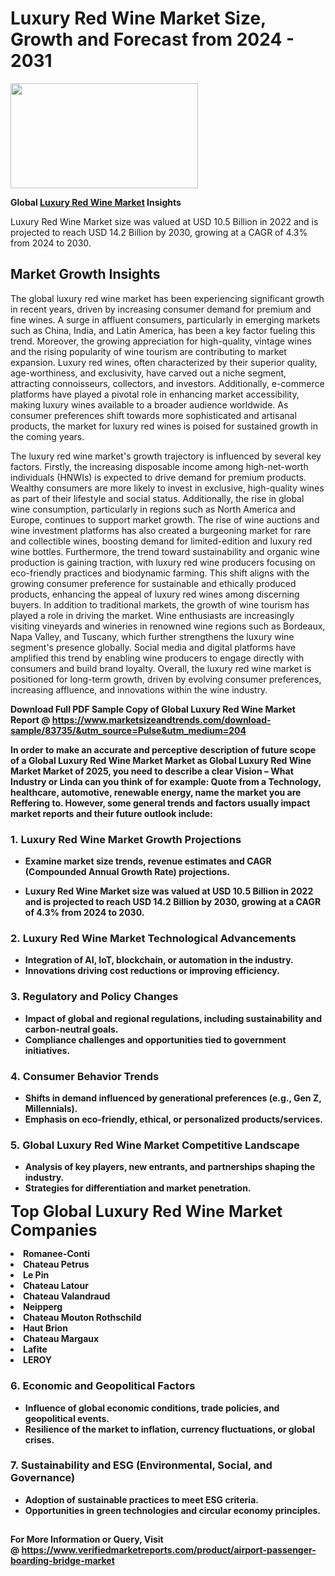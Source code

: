 <H1>Luxury Red Wine Market Size, Growth and Forecast from 2024 - 2031</H1><img class="aligncenter size-medium wp-image-584254" src="https://thirdeyenews.in/wp-content/uploads/2024/09/Global-Market-Research-300x168.jpeg" alt="" width="300" height="168" /><p><strong>Global&nbsp;<a href="https://www.marketsizeandtrends.com/download-sample/83735/&amp;utm_source=Pulse&amp;utm_medium=204">Luxury Red Wine Market</a> Insights</strong></p><p>Luxury Red Wine Market size was valued at USD 10.5 Billion in 2022 and is projected to reach USD 14.2 Billion by 2030, growing at a CAGR of 4.3% from 2024 to 2030.</p><p><h2>Market Growth Insights</h2> <p>The global luxury red wine market has been experiencing significant growth in recent years, driven by increasing consumer demand for premium and fine wines. A surge in affluent consumers, particularly in emerging markets such as China, India, and Latin America, has been a key factor fueling this trend. Moreover, the growing appreciation for high-quality, vintage wines and the rising popularity of wine tourism are contributing to market expansion. Luxury red wines, often characterized by their superior quality, age-worthiness, and exclusivity, have carved out a niche segment, attracting connoisseurs, collectors, and investors. Additionally, e-commerce platforms have played a pivotal role in enhancing market accessibility, making luxury wines available to a broader audience worldwide. As consumer preferences shift towards more sophisticated and artisanal products, the market for luxury red wines is poised for sustained growth in the coming years.</p> <p><strong></strong></p> <p>The luxury red wine market's growth trajectory is influenced by several key factors. Firstly, the increasing disposable income among high-net-worth individuals (HNWIs) is expected to drive demand for premium products. Wealthy consumers are more likely to invest in exclusive, high-quality wines as part of their lifestyle and social status. Additionally, the rise in global wine consumption, particularly in regions such as North America and Europe, continues to support market growth. The rise of wine auctions and wine investment platforms has also created a burgeoning market for rare and collectible wines, boosting demand for limited-edition and luxury red wine bottles. Furthermore, the trend toward sustainability and organic wine production is gaining traction, with luxury red wine producers focusing on eco-friendly practices and biodynamic farming. This shift aligns with the growing consumer preference for sustainable and ethically produced products, enhancing the appeal of luxury red wines among discerning buyers. In addition to traditional markets, the growth of wine tourism has played a role in driving the market. Wine enthusiasts are increasingly visiting vineyards and wineries in renowned wine regions such as Bordeaux, Napa Valley, and Tuscany, which further strengthens the luxury wine segment's presence globally. Social media and digital platforms have amplified this trend by enabling wine producers to engage directly with consumers and build brand loyalty. Overall, the luxury red wine market is positioned for long-term growth, driven by evolving consumer preferences, increasing affluence, and innovations within the wine industry. <p><strong></p><p><span class=""><strong>Download Full PDF Sample Copy of Global Luxury Red Wine Market Report</strong> @ <a href="https://www.marketsizeandtrends.com/download-sample/83735/&amp;utm_source=Pulse&amp;utm_medium=204" target="_blank">https://www.marketsizeandtrends.com/download-sample/83735/&amp;utm_source=Pulse&amp;utm_medium=204</a></span></p><p>In order to make an accurate and perceptive description of future scope of a Global&nbsp;Luxury Red Wine Market Market as Global&nbsp;Luxury Red Wine Market Market of 2025, you need to describe a clear Vision &ndash; What Industry or Linda can you think of for example: Quote from a Technology, healthcare, automotive, renewable energy, name the market you are Reffering to. However, some general trends and factors usually impact market reports and their future outlook include:</p><h3>1.&nbsp;<strong>Luxury Red Wine Market Growth Projections</strong></h3><ul><li>Examine market size trends, revenue estimates and CAGR (Compounded Annual Growth Rate) projections.</li><li><p>Luxury Red Wine Market size was valued at USD 10.5 Billion in 2022 and is projected to reach USD 14.2 Billion by 2030, growing at a CAGR of 4.3% from 2024 to 2030.</p></li></ul><h3>2.&nbsp;<strong>Luxury Red Wine Market Technological Advancements</strong></h3><ul><li>Integration of AI, IoT, blockchain, or automation in the industry.</li><li>Innovations driving cost reductions or improving efficiency.</li></ul><h3>3.&nbsp;<strong>Regulatory and Policy Changes</strong></h3><ul><li>Impact of global and regional regulations, including sustainability and carbon-neutral goals.</li><li>Compliance challenges and opportunities tied to government initiatives.</li></ul><h3>4.&nbsp;<strong>Consumer Behavior Trends</strong></h3><ul><li>Shifts in demand influenced by generational preferences (e.g., Gen Z, Millennials).</li><li>Emphasis on eco-friendly, ethical, or personalized products/services.</li></ul><h3>5.&nbsp;<strong>Global Luxury Red Wine Market Competitive Landscape</strong></h3><ul><li>Analysis of key players, new entrants, and partnerships shaping the industry.</li><li>Strategies for differentiation and market penetration.</li></ul><p data-pm-slice="1 1 []"><span style="color: inherit; font-family: inherit; font-size: 25px;">Top Global Luxury Red Wine Market Companies</span></p><div class="" data-test-id=""><p><li>Romanee-Conti</li><li> Chateau Petrus</li><li> Le Pin</li><li> Chateau Latour</li><li> Chateau Valandraud</li><li> Neipperg</li><li> Chateau Mouton Rothschild</li><li> Haut Brion</li><li> Chateau Margaux</li><li> Lafite</li><li> LEROY</li></p></div><h3>6.&nbsp;<strong>Economic and Geopolitical Factors</strong></h3><ul><li>Influence of global economic conditions, trade policies, and geopolitical events.</li><li>Resilience of the market to inflation, currency fluctuations, or global crises.</li></ul><h3>7.&nbsp;<strong>Sustainability and ESG (Environmental, Social, and Governance)</strong></h3><ul><li>Adoption of sustainable practices to meet ESG criteria.</li><li>Opportunities in green technologies and circular economy principles.</li></ul><h2><strong style="font-size: 14px;">For More Information or Query, Visit @&nbsp;</strong><a style="background-color: #ffffff; font-size: 14px;" href="https://www.marketsizeandtrends.com/report/luxury-red-wine-market/" target="_blank">https://www.verifiedmarketreports.com/product/airport-passenger-boarding-bridge-market</a></h2>
